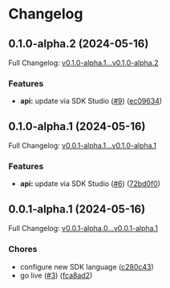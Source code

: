 # Changelog

## 0.1.0-alpha.2 (2024-05-16)

Full Changelog: [v0.1.0-alpha.1...v0.1.0-alpha.2](https://github.com/niklub/label-studio-python/compare/v0.1.0-alpha.1...v0.1.0-alpha.2)

### Features

* **api:** update via SDK Studio ([#9](https://github.com/niklub/label-studio-python/issues/9)) ([ec09634](https://github.com/niklub/label-studio-python/commit/ec09634cea576283eb114ce5f2e2923a4e1c87da))

## 0.1.0-alpha.1 (2024-05-16)

Full Changelog: [v0.0.1-alpha.1...v0.1.0-alpha.1](https://github.com/niklub/label-studio-python/compare/v0.0.1-alpha.1...v0.1.0-alpha.1)

### Features

* **api:** update via SDK Studio ([#6](https://github.com/niklub/label-studio-python/issues/6)) ([72bd0f0](https://github.com/niklub/label-studio-python/commit/72bd0f0cbd20d6a26bdf2744c02ccb50b6272186))

## 0.0.1-alpha.1 (2024-05-16)

Full Changelog: [v0.0.1-alpha.0...v0.0.1-alpha.1](https://github.com/niklub/label-studio-python/compare/v0.0.1-alpha.0...v0.0.1-alpha.1)

### Chores

* configure new SDK language ([c280c43](https://github.com/niklub/label-studio-python/commit/c280c43acb265520f7b0d38fed35899b29540774))
* go live ([#3](https://github.com/niklub/label-studio-python/issues/3)) ([fca8ad2](https://github.com/niklub/label-studio-python/commit/fca8ad2e3b1e2be9534079de2b6476fa96b83074))
